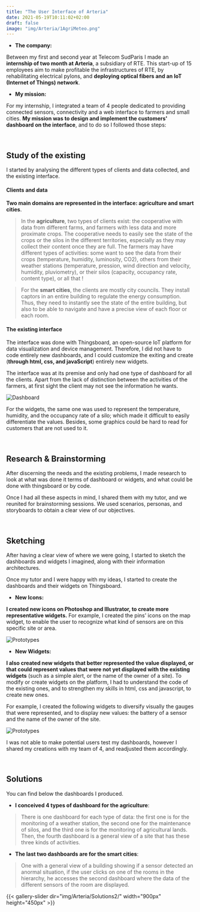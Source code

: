 ```yaml
---
title: "The User Interface of Arteria"
date: 2021-05-19T10:11:02+02:00
draft: false
image: "img/Arteria/1AgriMeteo.png"
---
```


- **The company:**

Between my first and second year at Telecom SudParis I made an **internship of two month at Arteria**, a subsidiary of RTE.
This start-up of 15 employees aim to make profitable the infrastructures of RTE, by rehabilitating electrical pylons, and **deploying optical fibers and an IoT (Internet of Things) network**.


- **My mission:**

For my internship, I integrated a team of 4 people dedicated to providing connected sensors, connectivity and a web interface to farmers and small cities.
**My mission was to design and implement the customers' dashboard on the interface**, and to do so I followed those steps:

&nbsp;

## Study of the existing

I started by analysing the different types of clients and data collected, and the existing interface.


#### Clients and data

**Two main domains are represented in the interface: agriculture and smart cities**.

> In the **agriculture**, two types of clients exist: the cooperative with data from different farms, and farmers with less data and more proximate crops.
The cooperative needs to easily see the state of the crops or the silos in the different territories, especially as they may collect their content once they are full.
The farmers may have different types of activities: some want to see the data from their crops (temperature, humidity, luminosity, CO2), others from their weather stations (temperature, pression, wind direction and velocity, humidity, pluviometry), or their silos (capacity, occupancy rate, content type), or all that !


> For the **smart cities**, the clients are mostly city councils. 
They install captors in an entire building to regulate the energy consumption. 
Thus, they need to instantly see the state of the entire building, but also to be able to navigate and have a precise view of each floor or each room.


#### The existing interface 

The interface was done with Thingsboard, an open-source IoT platform for data visualization and device management.
Therefore, I did not have to code entirely new dashboards, and I could customize the exiting and create (**through html, css, and javaScript**) entirely new widgets.

The interface was at its premise and only had one type of dashboard for all the clients.
Apart from the lack of distinction between the activities of the farmers, at first sight the client may not see the information he wants.

![Dashboard](https://ceici92.github.io/CeciliasPortofolio/img/Arteria/Screenshots/Dashboard1.JPG)


For the widgets, the same one was used to represent the temperature, humidity, and the occupancy rate of a silo; which made it difficult to easily differentiate the values.
Besides, some graphics could be hard to read for customers that are not used to it.

&nbsp;


## Research & Brainstorming

After discerning the needs and the existing problems, I made research to look at what was done it terms of dashboard or widgets, and what could be done with thingsboard or by code.


<!-- ![Moodboard](https://ceici92.github.io/CeciliasPortofolio/img/Arteria/Moodboard.JPG) -->

Once I had all these aspects in mind, I shared them with my tutor, and we reunited for brainstorming sessions.
We used scenarios, personas, and storyboards to obtain a clear view of our objectives.

&nbsp;

## Sketching

After having a clear view of where we were going, I started to sketch the dashboards and widgets I imagined, along with their information architectures.


Once my tutor and I were happy with my ideas, I started to create the dashboards and their widgets on Thingsboard.


- **New Icons:**

**I created new icons on Photoshop and Illustrator, to create more representative widgets.**
For example, I created the pins' icons on the map widget, to enable the user to recognize what kind of sensors are on this specific site or area.  

![Prototypes](https://ceici92.github.io/CeciliasPortofolio/img/Arteria/Widgets/Hand-madeIcons.JPG)


- **New Widgets:**

**I also created new widgets that better represented the value displayed, or that could represent values that were not yet displayed with the existing widgets** (such as a simple alert, or the name of the owner of a site).
To modify or create widgets on the platform, I had to understand the code of the existing ones, and to strengthen my skills in html, css and javascript, to create new ones.  


For example, I created the following widgets to diversify visually the gauges that were represented, and to display new values: the battery of a sensor and the name of the owner of the site.

![Prototypes](https://ceici92.github.io/CeciliasPortofolio/img/Arteria/Widgets/Widgets.JPG)


I was not able to make potential users test my dashboards, however I shared my creations with my team of 4, and readjusted them accordingly.

&nbsp;


## Solutions

You can find below the dashboards I produced.

<!-- ![Solutions](https://ceici92.github.io/CeciliasPortofolio/img/Arteria/Moodboard.JPG) -->


- **I conceived 4 types of dashboard for the agriculture**:

>There is one dashboard for each type of data: the first one is for the monitoring of a weather station, the second one for the maintenance of silos, and the third one is for the monitoring of agricultural lands.
Then, the fourth dashboard is a general view of a site that has these three kinds of activities.

<!-- Then, the fourth dashboard is for a cooperative, and displays the information of one of its farmers.-->


- **The last two dashboards are for the smart cities**: 
 
>One with a general view of a building showing if a sensor detected an anormal situation, if the user clicks on one of the rooms in the hierarchy, he accesses the second dashboard where the data of the different sensors of the room are displayed.


{{< gallery-slider dir="img/Arteria/Solutions2/" width="900px" height="450px" >}}




